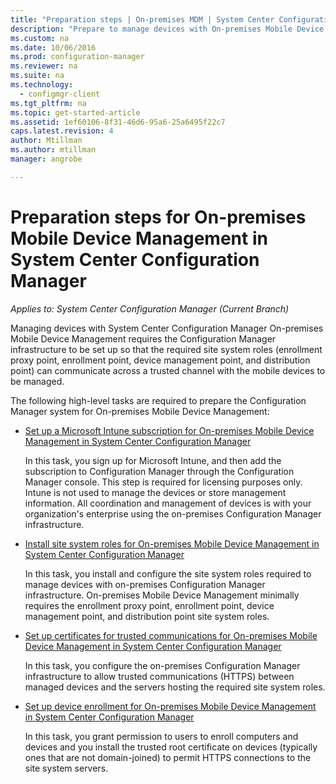 ```yaml
---
title: "Preparation steps | On-premises MDM | System Center Configuration Manager"
description: "Prepare to manage devices with On-premises Mobile Device Management in System Center Configuration Manager."
ms.custom: na
ms.date: 10/06/2016
ms.prod: configuration-manager
ms.reviewer: na
ms.suite: na
ms.technology:
  - configmgr-client
ms.tgt_pltfrm: na
ms.topic: get-started-article
ms.assetid: 1ef60106-8f31-46d6-95a6-25a6495f22c7
caps.latest.revision: 4
author: Mtillmanms.author: mtillmanmanager: angrobe

---
```

# Preparation steps for On-premises Mobile Device Management in System Center Configuration Manager*Applies to: System Center Configuration Manager (Current Branch)*
Managing devices with System Center Configuration Manager On\-premises Mobile Device Management requires the Configuration Manager infrastructure to be set up so that the required site system roles (enrollment proxy point, enrollment point, device management point, and distribution point) can communicate across a trusted channel with the mobile devices to be managed.  

 The following high-level tasks are required to prepare the Configuration Manager system for On\-premises Mobile Device Management:  

-   [Set up a Microsoft Intune subscription for On-premises Mobile Device Management in System Center Configuration Manager](../../mdm/get-started/set-up-intune-subscription-on-premises-mdm.md)  

     In this task, you sign up for Microsoft Intune, and then add the subscription to Configuration Manager through the Configuration Manager console. This step is required for licensing purposes only. Intune is not used to manage the devices or store management information. All coordination and management of devices is with your organization's enterprise using the on-premises Configuration Manager infrastructure.  

-   [Install site system roles for On-premises Mobile Device Management in System Center Configuration Manager](../../mdm/get-started/install-site-system-roles-for-on-premises-mdm.md)  

     In this task, you install and configure the site system roles required to manage devices with on-premises Configuration Manager infrastructure. On\-premises Mobile Device Management minimally requires the enrollment proxy point, enrollment point, device management point, and distribution point site system roles.  

-   [Set up certificates for trusted communications for On-premises Mobile Device Management in System Center Configuration Manager](../../mdm/get-started/set-up-certificates-on-premises-mdm.md)  

     In this task, you configure the on-premises Configuration Manager infrastructure to allow trusted communications (HTTPS) between managed devices and the servers hosting the required site system roles.  

-   [Set up device enrollment for On-premises Mobile Device Management in System Center Configuration Manager](../../mdm/get-started/set-up-device-enrollment-on-premises-mdm.md)  

     In this task, you grant permission to users to enroll computers and devices and you install the trusted root certificate on devices (typically ones that are not domain-joined) to permit HTTPS connections to the site system servers.  

